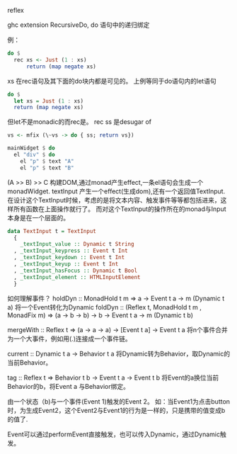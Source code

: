 reflex

ghc extension RecursiveDo, do 语句中的递归绑定

例：
```haskell
do $ 
  rec xs <- Just (1 : xs)
      return (map negate xs)
```
xs 在rec语句及其下面的do块内都是可见的。
上例等同于do语句内的let语句
```haskell
do $ 
  let xs = Just (1 : xs)
  return (map negate xs)
```
但let不是monadic的而rec是。
rec ss 是desugar of 
```haskell
vs <- mfix (\~vs -> do { ss; return vs})
```

```haskell
mainWidget $ do
  el "div" $ do
    el "p" $ text "A"
    el "p" $ text "B"
```
(A >> B) >> C 构建DOM,通过monad产生effect,一条el语句会生成一个monadWidget.
textInput 产生一个effect(生成dom),还有一个返回值TextInput.
在设计这个TextInput时候，考虑的是将文本内容、触发事件等等都包括进来，这样所有函数在上面操作就行了。
而对这个TextInput的操作所在的monad与Input本身是在一个层面的。

```haskell
data TextInput t = TextInput
  {
    _textInput_value :: Dynamic t String
  , _textInput_keypress :: Event t Int
  , _textInput_keydown :: Event t Int
  , _textInput_keyup :: Event t Int
  , _textInput_hasFocus :: Dynamic t Bool
  , _textInput_element :: HTMLInputElement
  }
```
如何理解事件？
holdDyn :: MonadHold t m => a -> Event t a -> m (Dynamic t a)
将一个Event转化为Dynamic
foldDyn :: (Reflex t, MonadHold t m , MonadFix m) => 
              (a -> b -> b) -> b -> Event t a -> m (Dynamic t b)

mergeWith :: Reflex t => (a -> a -> a) -> [Event t a] -> Event t a
将n个事件合并为一个大事件，例如用(.)连接成一个事件链。

current :: Dynamic t a -> Behavior t a
将Dynamic转为Behavior，取Dynamic的当前Behavior。

tag :: Reflex t  => Behavior t b -> Event t a -> Event t b
将Event的a换位当前Behavior的b，将Event a 与Behavior绑定。

由一个状态（b)与一个事件(Event 1)触发的Event 2。
如：当Event1为点击button时，为生成Event2，这个Event2与Event1的行为是一样的，只是携带的值变成b的值了.

Event可以通过performEvent直接触发，也可以传入Dynamic，通过Dynamic触发。

